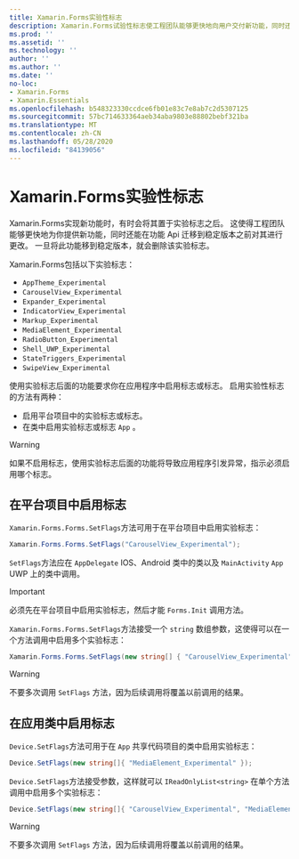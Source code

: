 ```yaml
---
title: Xamarin.Forms实验性标志
description: Xamarin.Forms试验性标志使工程团队能够更快地向用户交付新功能，同时还能在功能 Api 迁移到稳定版本之前对其进行更改。
ms.prod: ''
ms.assetid: ''
ms.technology: ''
author: ''
ms.author: ''
ms.date: ''
no-loc:
- Xamarin.Forms
- Xamarin.Essentials
ms.openlocfilehash: b548323330ccdce6fb01e83c7e8ab7c2d5307125
ms.sourcegitcommit: 57bc714633364aeb34aba9803e88802bebf321ba
ms.translationtype: MT
ms.contentlocale: zh-CN
ms.lasthandoff: 05/28/2020
ms.locfileid: "84139056"
---
```

# <a name="xamarinforms-experimental-flags"></a>Xamarin.Forms实验性标志

Xamarin.Forms实现新功能时，有时会将其置于实验标志之后。 这使得工程团队能够更快地为你提供新功能，同时还能在功能 Api 迁移到稳定版本之前对其进行更改。 一旦将此功能移到稳定版本，就会删除该实验标志。

Xamarin.Forms包括以下实验标志：

- `AppTheme_Experimental`
- `CarouselView_Experimental`
- `Expander_Experimental`
- `IndicatorView_Experimental`
- `Markup_Experimental`
- `MediaElement_Experimental`
- `RadioButton_Experimental`
- `Shell_UWP_Experimental`
- `StateTriggers_Experimental`
- `SwipeView_Experimental`

使用实验标志后面的功能要求你在应用程序中启用标志或标志。 启用实验性标志的方法有两种：

- 启用平台项目中的实验标志或标志。
- 在类中启用实验标志或标志 `App` 。

> [!WARNING]
> 如果不启用标志，使用实验标志后面的功能将导致应用程序引发异常，指示必须启用哪个标志。

## <a name="enable-flags-in-platform-projects"></a>在平台项目中启用标志

`Xamarin.Forms.Forms.SetFlags`方法可用于在平台项目中启用实验标志：

```csharp
Xamarin.Forms.Forms.SetFlags("CarouselView_Experimental");
```

`SetFlags`方法应在 `AppDelegate` IOS、Android 类中的类以及 `MainActivity` `App` UWP 上的类中调用。

> [!IMPORTANT]
> 必须先在平台项目中启用实验标志，然后才能 `Forms.Init` 调用方法。

`Xamarin.Forms.Forms.SetFlags`方法接受一个 `string` 数组参数，这使得可以在一个方法调用中启用多个实验标志：

```csharp
Xamarin.Forms.Forms.SetFlags(new string[] { "CarouselView_Experimental", "IndicatorView_Experimental", "SwipeView_Experimental" });
```

> [!WARNING]
> 不要多次调用 `SetFlags` 方法，因为后续调用将覆盖以前调用的结果。

## <a name="enable-flags-in-your-app-class"></a>在应用类中启用标志

`Device.SetFlags`方法可用于在 `App` 共享代码项目的类中启用实验标志：

```csharp
Device.SetFlags(new string[]{ "MediaElement_Experimental" });
```

`Device.SetFlags`方法接受参数，这样就可以 `IReadOnlyList<string>` 在单个方法调用中启用多个实验标志：

```csharp
Device.SetFlags(new string[]{ "CarouselView_Experimental", "MediaElement_Experimental", "SwipeView_Experimental" });
```

> [!WARNING]
> 不要多次调用 `SetFlags` 方法，因为后续调用将覆盖以前调用的结果。
